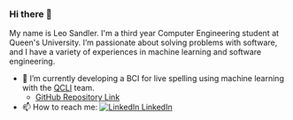 ### Hi there 👋

My name is Leo Sandler. I'm a third year Computer Engineering student at Queen's University. I’m passionate about solving problems with software, and I have a variety of experiences in machine learning and software engineering.

- 🔭 I’m currently developing a BCI for live spelling using machine learning with the [QCLI](https://www.queensbrainwaves.com) team. 
  - [GitHub Repository Link](https://github.com/Cerebral-Language-Innovation/Brainwaves-to-Letters)
- 📫 How to reach me: [![LinkedIn](https://i.stack.imgur.com/gVE0j.png) LinkedIn](https://www.linkedin.com/in/leo-sandler/)
&nbsp;
